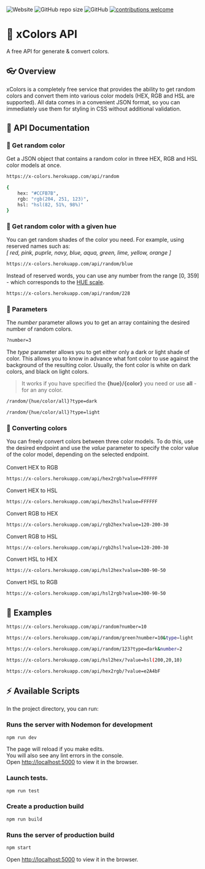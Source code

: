 ![Website](https://img.shields.io/website?up_color=orange&up_message=xColors%20API&url=https%3A%2F%2Fx-colors.herokuapp.com)
![GitHub repo size](https://img.shields.io/github/repo-size/cheatsnake/xColors-api?color=a349f7)
![GitHub](https://img.shields.io/github/license/cheatsnake/xColors-api?color=%235DAF83)
[![contributions welcome](https://img.shields.io/badge/contributions-welcome-brightgreen.svg?style=flat)](https://github.com/cheatsnake/xColors-api/issues)

# :rainbow: xColors API

A free API for generate &amp; convert colors.

## :eyeglasses: Overview
xColors is a completely free service that provides the ability to get random colors and convert them into various color models (HEX, RGB and HSL are supported). All data comes in a convenient JSON format, so you can immediately use them for styling in CSS without additional validation.

## :page_facing_up: API Documentation

### :game_die: Get random color
Get a JSON object that contains a random color in three HEX, RGB and HSL color models at once.
```sh
https://x-colors.herokuapp.com/api/random
```
```sh
{
    hex: "#CCFB7B",
    rgb: "rgb(204, 251, 123)",
    hsl: "hsl(82, 51%, 98%)"
}
```

### :art: Get random color with a given hue
You can get random shades of the color you need. For example, using reserved names such as: 
<br>
<i>[ red, pink, puprle, navy, blue, aqua, green, lime, yellow, orange ]</i>
<br>
```sh
https://x-colors.herokuapp.com/api/random/blue
```
Instead of reserved words, you can use any number from the range [0, 359] - which corresponds to the [HUE scale](https://en.wikipedia.org/wiki/Hue).
```sh
https://x-colors.herokuapp.com/api/random/228
```

### :wrench: Parameters
The <i>number</i> parameter allows you to get an array containing the desired number of random colors.
```sh
?number=3
```
The <i>type</i> parameter allows you to get either only a dark or light shade of color. This allows you to know in advance what font color to use against the background of the resulting color. Usually, the font color is white on dark colors, and black on light colors.
> It works if you have specified the <b>{hue}/{color}</b> you need or use <b>all</b> - for an any color.
```sh
/random/{hue/color/all}?type=dark
```
```sh
/random/{hue/color/all}?type=light
```


### :arrows_counterclockwise: Converting сolors
You can freely convert colors between three color models. To do this, use the desired endpoint and use the <i>value</i> parameter to specify the color value of the color model, depending on the selected endpoint.
<br><br>
Convert HEX to RGB
```sh
https://x-colors.herokuapp.com/api/hex2rgb?value=FFFFFF
```
Convert HEX to HSL
```sh
https://x-colors.herokuapp.com/api/hex2hsl?value=FFFFFF
```
Convert RGB to HEX
```sh
https://x-colors.herokuapp.com/api/rgb2hex?value=120-200-30
```
Convert RGB to HSL
```sh
https://x-colors.herokuapp.com/api/rgb2hsl?value=120-200-30
```
Convert HSL to HEX
```sh
https://x-colors.herokuapp.com/api/hsl2hex?value=300-90-50
```
Convert HSL to RGB
```sh
https://x-colors.herokuapp.com/api/hsl2rgb?value=300-90-50
```

## :dart: Examples
```sh
https://x-colors.herokuapp.com/api/random?number=10
```
```sh
https://x-colors.herokuapp.com/api/random/green?number=10&type=light
```
```sh
https://x-colors.herokuapp.com/api/random/123?type=dark&number=2
```
```sh
https://x-colors.herokuapp.com/api/hsl2hex/?value=hsl(200,20,10)
```
```sh
https://x-colors.herokuapp.com/api/hex2rgb/?value=e2A4bF
```

## :zap: Available Scripts

In the project directory, you can run:

### Runs the server with Nodemon for development
```sh
npm run dev
```
The page will reload if you make edits.\
You will also see any lint errors in the console.\
Open [http://localhost:5000](http://localhost:5000) to view it in the browser.

### Launch tests.
```sh
npm run test
```

### Create a production build
```sh
npm run build
```

### Runs the server of production build
```sh
npm start
```
Open [http://localhost:5000](http://localhost:5000) to view it in the browser.
